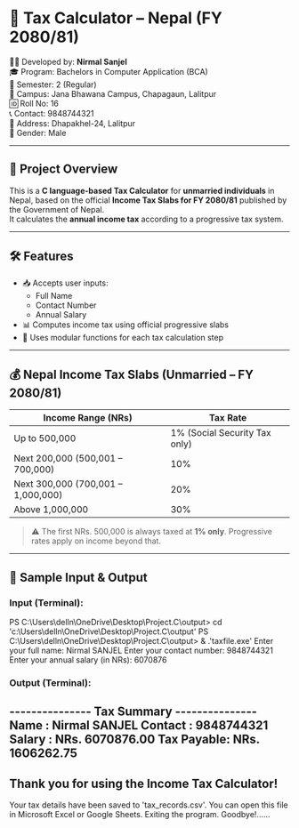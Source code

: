 # 🧾 Tax Calculator – Nepal (FY 2080/81)

👨‍💻 Developed by: **Nirmal Sanjel**  
🎓 Program: Bachelors in Computer Application (BCA)  
🏫 Semester: 2 (Regular)  
🏢 Campus: Jana Bhawana Campus, Chapagaun, Lalitpur  
🆔 Roll No: 16  
📞 Contact: 9848744321  
📍 Address: Dhapakhel-24, Lalitpur   
🧑 Gender: Male  

---

## 📌 Project Overview

This is a **C language-based Tax Calculator** for **unmarried individuals** in Nepal, based on the official **Income Tax Slabs for FY 2080/81** published by the Government of Nepal.  
It calculates the **annual income tax** according to a progressive tax system.

---

## 🛠️ Features

- 📥 Accepts user inputs:
  - Full Name  
  - Contact Number  
  - Annual Salary  
- 📊 Computes income tax using official progressive slabs
- 🧮 Uses modular functions for each tax calculation step

---

## 💰 Nepal Income Tax Slabs (Unmarried – FY 2080/81)

| Income Range (NRs)               | Tax Rate                          |
|----------------------------------|-----------------------------------|
| Up to 500,000                    | 1% (Social Security Tax only)     |
| Next 200,000 (500,001 – 700,000) | 10%                               |
| Next 300,000 (700,001 – 1,000,000)| 20%                              |
| Above 1,000,000                  | 30%                               |

> ⚠️ The first NRs. 500,000 is always taxed at **1% only**. Progressive rates apply on income beyond that.

---

## 🧪 Sample Input & Output

### Input (Terminal):

PS C:\Users\delln\OneDrive\Desktop\Project.C\output> cd 'c:\Users\delln\OneDrive\Desktop\Project.C\output'
PS C:\Users\delln\OneDrive\Desktop\Project.C\output> & .\'taxfile.exe'
Enter your full name: Nirmal SANJEL
Enter your contact number: 9848744321
Enter your annual salary (in NRs): 6070876

### Output (Terminal):
--------------- Tax Summary ---------------
Name       : Nirmal SANJEL
Contact    : 9848744321
Salary     : NRs. 6070876.00
Tax Payable: NRs. 1606262.75
-------------------------------------------
Thank you for using the Income Tax Calculator!
-------------------------------------------
Your tax details have been saved to 'tax_records.csv'.
You can open this file in Microsoft Excel or Google Sheets.
Exiting the program. Goodbye!......
